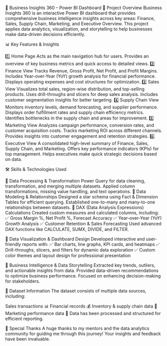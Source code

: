 🚀 Business Insights 360 – Power BI Dashboard
📌 Project Overview
Business Insights 360 is an interactive Power BI dashboard that provides comprehensive business intelligence insights across key areas: Finance, Sales, Supply Chain, Marketing, and Executive Overview. This project applies data analytics, visualization, and storytelling to help businesses make data-driven decisions efficiently.

📊 Key Features & Insights

1️⃣ Home Page
Acts as the main navigation hub for users.
Provides an overview of key business metrics and quick access to detailed views.
2️⃣ Finance View
Tracks Revenue, Gross Profit, Net Profit, and Profit Margins.
Includes Year-over-Year (YoY) growth analysis for financial performance.
Displays operating expenses and cost structures for optimization.
3️⃣ Sales View
Visualizes total sales, region-wise distribution, and top-selling products.
Uses drill-throughs and slicers for deep sales analysis.
Includes customer segmentation insights for better targeting.
4️⃣ Supply Chain View
Monitors inventory levels, demand forecasting, and supplier performance.
Displays order fulfillment rates and supply chain efficiency metrics.
Identifies bottlenecks in the supply chain and areas for improvement.
5️⃣ Marketing View
Analyzes campaign performance, conversion rates, and customer acquisition costs.
Tracks marketing ROI across different channels.
Provides insights into customer engagement and retention strategies.
6️⃣ Executive View
A consolidated high-level summary of Finance, Sales, Supply Chain, and Marketing.
Offers key performance indicators (KPIs) for top management.
Helps executives make quick strategic decisions based on data.

🛠️ Skills & Technologies Used

📌 Data Processing & Transformation
Power Query for data cleaning, transformation, and merging multiple datasets.
Applied column transformations, missing value handling, and text operations.
📌 Data Modeling & Relationships
Designed a star schema using Fact & Dimension Tables for efficient querying.
Established one-to-many and many-to-one relationships between datasets.
📌 DAX (Data Analysis Expressions) Calculations
Created custom measures and calculated columns, including:
✅ Gross Margin %, Net Profit %, Forecast Accuracy
✅ Year-over-Year (YoY) Growth Analysis
✅ Customer Retention & Sales Forecasting
Used advanced DAX functions like CALCULATE, SUMX, DIVIDE, and FILTER.

📌 Data Visualization & Dashboard Design
Developed interactive and user-friendly reports with:
✅ Bar charts, line graphs, KPI cards, and heatmaps
✅ Drill-throughs, slicers, and filters for dynamic data exploration
✅ Custom color themes and layout design for professional presentation

📌 Business Intelligence & Data Storytelling
Extracted key trends, outliers, and actionable insights from data.
Provided data-driven recommendations to optimize business performance.
Focused on enhancing decision-making for stakeholders.

📂 Dataset Information
The dataset consists of multiple data sources, including:

Sales transactions 📊
Financial records 💰
Inventory & supply chain data 🚚
Marketing performance data 📢
Data has been processed and structured for efficient reporting.

🙌 Special Thanks
A huge thanks to my mentors and the data analytics community for guiding me through this journey! Your insights and feedback have been invaluable.
